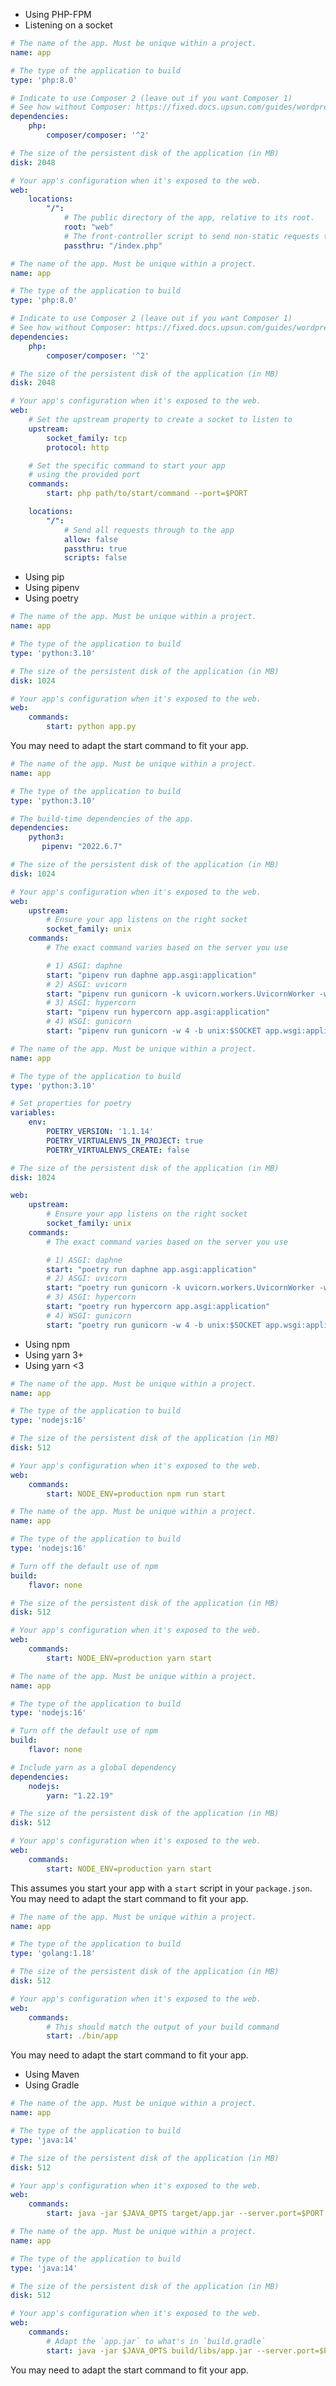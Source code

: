 <!-- shortcode start {{ .Name }} -->
<div x-show="stack === 'php'">

<ul class="{{ partial "codetabs/tab-control-list-styles" }}">
  <li class="{{ partial "codetabs/tab-control-tab-styles" }}">
    <a
      class="{{ partial "codetabs/tab-control-link-styles" }}"
      :class="{ '{{ partial "codetabs/tab-control-link-active-styles" }}': frametech === 'default' }"
      @click="switchFrametech('default')"
    >
        Using PHP-FPM
    </a>
  </li>
  <li class="{{ partial "codetabs/tab-control-tab-styles" }}">
    <a
      class="{{ partial "codetabs/tab-control-link-styles" }}"
      :class="{ '{{ partial "codetabs/tab-control-link-active-styles" }}': frametech === 'socket' }"
      @click="switchFrametech('socket')"
    >
        Listening on a socket
    </a>
  </li>
</ul>

<div role="tabpanel" x-show="frametech === 'default'" :aria-hidden="frametech === 'default'" class="{{ partial "codetabs/tab-styles" }} {{ partial "codetabs/tab-children-styles" }}">

```yaml {configFile="app"}
# The name of the app. Must be unique within a project.
name: app

# The type of the application to build
type: 'php:8.0'

# Indicate to use Composer 2 (leave out if you want Composer 1)
# See how without Composer: https://fixed.docs.upsun.com/guides/wordpress/vanilla.html
dependencies:
    php:
        composer/composer: '^2'

# The size of the persistent disk of the application (in MB)
disk: 2048

# Your app's configuration when it's exposed to the web.
web:
    locations:
        "/":
            # The public directory of the app, relative to its root.
            root: "web"
            # The front-controller script to send non-static requests to.
            passthru: "/index.php"
```

</div>

<div role="tabpanel" x-show="frametech === 'socket'" :aria-hidden="frametech === 'socket'" class="{{ partial "codetabs/tab-styles" }} {{ partial "codetabs/tab-children-styles" }}">

```yaml {configFile="app"}
# The name of the app. Must be unique within a project.
name: app

# The type of the application to build
type: 'php:8.0'

# Indicate to use Composer 2 (leave out if you want Composer 1)
# See how without Composer: https://fixed.docs.upsun.com/guides/wordpress/vanilla.html
dependencies:
    php:
        composer/composer: '^2'

# The size of the persistent disk of the application (in MB)
disk: 2048

# Your app's configuration when it's exposed to the web.
web:
    # Set the upstream property to create a socket to listen to
    upstream:
        socket_family: tcp
        protocol: http

    # Set the specific command to start your app
    # using the provided port
    commands:
        start: php path/to/start/command --port=$PORT

    locations:
        "/":
            # Send all requests through to the app
            allow: false
            passthru: true
            scripts: false
```

</div>
</div>

<div x-show="stack === 'python'">

<ul class="{{ partial "codetabs/tab-control-list-styles" }}">
  <li class="{{ partial "codetabs/tab-control-tab-styles" }}">
    <a
      class="{{ partial "codetabs/tab-control-link-styles" }}"
      :class="{ '{{ partial "codetabs/tab-control-link-active-styles" }}': frametech === 'default' }"
      @click="switchFrametech('default')"
    >
        Using pip
    </a>
  </li>
  <li class="{{ partial "codetabs/tab-control-tab-styles" }}">
    <a
      class="{{ partial "codetabs/tab-control-link-styles" }}"
      :class="{ '{{ partial "codetabs/tab-control-link-active-styles" }}': frametech === 'pipenv' }"
      @click="switchFrametech('pipenv')"
    >
        Using pipenv
    </a>
  </li>
  <li class="{{ partial "codetabs/tab-control-tab-styles" }}">
    <a
      class="{{ partial "codetabs/tab-control-link-styles" }}"
      :class="{ '{{ partial "codetabs/tab-control-link-active-styles" }}': frametech === 'poetry' }"
      @click="switchFrametech('poetry')"
    >
        Using poetry
    </a>
  </li>
</ul>

<div role="tabpanel" x-show="frametech === 'default'" :aria-hidden="frametech === 'default'" class="{{ partial "codetabs/tab-styles" }} {{ partial "codetabs/tab-children-styles" }}">

```yaml {configFile="app"}
# The name of the app. Must be unique within a project.
name: app

# The type of the application to build
type: 'python:3.10'

# The size of the persistent disk of the application (in MB)
disk: 1024

# Your app's configuration when it's exposed to the web.
web:
    commands:
        start: python app.py
```

You may need to adapt the start command to fit your app.

</div>

<div role="tabpanel" x-show="frametech === 'pipenv'" :aria-hidden="frametech === 'pipenv'" class="{{ partial "codetabs/tab-styles" }} {{ partial "codetabs/tab-children-styles" }}">

```yaml {configFile="app"}
# The name of the app. Must be unique within a project.
name: app

# The type of the application to build
type: 'python:3.10'

# The build-time dependencies of the app.
dependencies:
    python3:
       pipenv: "2022.6.7"

# The size of the persistent disk of the application (in MB)
disk: 1024

# Your app's configuration when it's exposed to the web.
web:
    upstream:
        # Ensure your app listens on the right socket
        socket_family: unix
    commands:
        # The exact command varies based on the server you use

        # 1) ASGI: daphne
        start: "pipenv run daphne app.asgi:application"
        # 2) ASGI: uvicorn
        start: "pipenv run gunicorn -k uvicorn.workers.UvicornWorker -w 4 -b unix:$SOCKET app.wsgi:application"
        # 3) ASGI: hypercorn
        start: "pipenv run hypercorn app.asgi:application"
        # 4) WSGI: gunicorn
        start: "pipenv run gunicorn -w 4 -b unix:$SOCKET app.wsgi:application"
```

</div>

<div role="tabpanel" x-show="frametech === 'poetry'" :aria-hidden="frametech === 'poetry'" class="{{ partial "codetabs/tab-styles" }} {{ partial "codetabs/tab-children-styles" }}">

```yaml {configFile="app"}
# The name of the app. Must be unique within a project.
name: app

# The type of the application to build
type: 'python:3.10'

# Set properties for poetry
variables:
    env:
        POETRY_VERSION: '1.1.14'
        POETRY_VIRTUALENVS_IN_PROJECT: true
        POETRY_VIRTUALENVS_CREATE: false

# The size of the persistent disk of the application (in MB)
disk: 1024

web:
    upstream:
        # Ensure your app listens on the right socket
        socket_family: unix
    commands:
        # The exact command varies based on the server you use

        # 1) ASGI: daphne
        start: "poetry run daphne app.asgi:application"
        # 2) ASGI: uvicorn
        start: "poetry run gunicorn -k uvicorn.workers.UvicornWorker -w 4 -b unix:$SOCKET app.wsgi:application"
        # 3) ASGI: hypercorn
        start: "poetry run hypercorn app.asgi:application"
        # 4) WSGI: gunicorn
        start: "poetry run gunicorn -w 4 -b unix:$SOCKET app.wsgi:application"
```

</div>

</div>

<div x-show="stack === 'nodejs'">

<ul class="{{ partial "codetabs/tab-control-list-styles" }}">
  <li class="{{ partial "codetabs/tab-control-tab-styles" }}">
    <a
      class="{{ partial "codetabs/tab-control-link-styles" }}"
      :class="{ '{{ partial "codetabs/tab-control-link-active-styles" }}': frametech === 'default' }"
      @click="switchFrametech('default')"
    >
        Using npm
    </a>
  </li>
  <li class="{{ partial "codetabs/tab-control-tab-styles" }}">
    <a
      class="{{ partial "codetabs/tab-control-link-styles" }}"
      :class="{ '{{ partial "codetabs/tab-control-link-active-styles" }}': frametech === 'yarn3' }"
      @click="switchFrametech('yarn3')"
    >
        Using yarn 3+
    </a>
  </li>
  <li class="{{ partial "codetabs/tab-control-tab-styles" }}">
    <a
      class="{{ partial "codetabs/tab-control-link-styles" }}"
      :class="{ '{{ partial "codetabs/tab-control-link-active-styles" }}': frametech === 'yarnOld' }"
      @click="switchFrametech('yarnOld')"
    >
        Using yarn &lt;3
    </a>
  </li>
</ul>

<div role="tabpanel" x-show="frametech === 'default'" :aria-hidden="frametech === 'default'" class="{{ partial "codetabs/tab-styles" }} {{ partial "codetabs/tab-children-styles" }}">

```yaml {configFile="app"}
# The name of the app. Must be unique within a project.
name: app

# The type of the application to build
type: 'nodejs:16'

# The size of the persistent disk of the application (in MB)
disk: 512

# Your app's configuration when it's exposed to the web.
web:
    commands:
        start: NODE_ENV=production npm run start
```
</div>

<div role="tabpanel" x-show="frametech === 'yarn3'" :aria-hidden="frametech === 'yarn3'" class="{{ partial "codetabs/tab-styles" }} {{ partial "codetabs/tab-children-styles" }}">

```yaml {configFile="app"}
# The name of the app. Must be unique within a project.
name: app

# The type of the application to build
type: 'nodejs:16'

# Turn off the default use of npm
build:
    flavor: none

# The size of the persistent disk of the application (in MB)
disk: 512

# Your app's configuration when it's exposed to the web.
web:
    commands:
        start: NODE_ENV=production yarn start
```

</div>

<div role="tabpanel" x-show="frametech === 'yarnOld'" :aria-hidden="frametech === 'yarnOld'" class="{{ partial "codetabs/tab-styles" }} {{ partial "codetabs/tab-children-styles" }}">

```yaml {configFile="app"}
# The name of the app. Must be unique within a project.
name: app

# The type of the application to build
type: 'nodejs:16'

# Turn off the default use of npm
build:
    flavor: none

# Include yarn as a global dependency
dependencies:
    nodejs:
        yarn: "1.22.19"

# The size of the persistent disk of the application (in MB)
disk: 512

# Your app's configuration when it's exposed to the web.
web:
    commands:
        start: NODE_ENV=production yarn start
```

</div>

This assumes you start your app with a `start` script in your `package.json`.
You may need to adapt the start command to fit your app.
</div>

<div x-show="stack === 'golang'">

```yaml {configFile="app"}
# The name of the app. Must be unique within a project.
name: app

# The type of the application to build
type: 'golang:1.18'

# The size of the persistent disk of the application (in MB)
disk: 512

# Your app's configuration when it's exposed to the web.
web:
    commands:
        # This should match the output of your build command
        start: ./bin/app
```

You may need to adapt the start command to fit your app.
</div>

<div x-show="stack === 'java'">

<ul class="{{ partial "codetabs/tab-control-list-styles" }}">
  <li class="{{ partial "codetabs/tab-control-tab-styles" }}">
    <a
      class="{{ partial "codetabs/tab-control-link-styles" }}"
      :class="{ '{{ partial "codetabs/tab-control-link-active-styles" }}': frametech === 'default' }"
      @click="switchFrametech('default')"
    >
        Using Maven
    </a>
  </li>
  <li class="{{ partial "codetabs/tab-control-tab-styles" }}">
    <a
      class="{{ partial "codetabs/tab-control-link-styles" }}"
      :class="{ '{{ partial "codetabs/tab-control-link-active-styles" }}': frametech === 'gradle' }"
      @click="switchFrametech('gradle')"
    >
        Using Gradle
    </a>
  </li>
</ul>

<div role="tabpanel" x-show="frametech === 'default'" :aria-hidden="frametech === 'default'" class="{{ partial "codetabs/tab-styles" }} {{ partial "codetabs/tab-children-styles" }}">

```yaml {configFile="app"}
# The name of the app. Must be unique within a project.
name: app

# The type of the application to build
type: 'java:14'

# The size of the persistent disk of the application (in MB)
disk: 512

# Your app's configuration when it's exposed to the web.
web:
    commands:
        start: java -jar $JAVA_OPTS target/app.jar --server.port=$PORT
```
</div>

<div role="tabpanel" x-show="frametech === 'gradle'" :aria-hidden="frametech === 'gradle'" class="{{ partial "codetabs/tab-styles" }} {{ partial "codetabs/tab-children-styles" }}">

```yaml {configFile="app"}
# The name of the app. Must be unique within a project.
name: app

# The type of the application to build
type: 'java:14'

# The size of the persistent disk of the application (in MB)
disk: 512

# Your app's configuration when it's exposed to the web.
web:
    commands:
        # Adapt the `app.jar` to what's in `build.gradle`
        start: java -jar $JAVA_OPTS build/libs/app.jar --server.port=$PORT
```
</div>

You may need to adapt the start command to fit your app.
</div>
<!-- shortcode end {{ .Name }} -->
